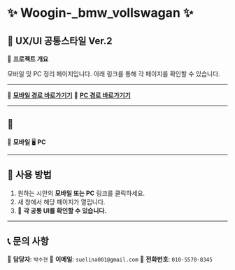 # ✨ Woogin-_bmw_vollswagan ✨
## 🏦 UX/UI 공통스타일 Ver.2

📌 **프로젝트 개요**

모바일 및 PC 정리 페이지입니다. 아래 링크를 통해 각 페이지를 확인할 수 있습니다.

---

🔗 **[모바일 경로 바로가기기]()**
🔗 **[PC 경로 바로가기기]()**

---

## 🎨
📱 **모바일**
🖥 **PC**

---

## 📌 사용 방법
1. 원하는 시안의 **모바일 또는 PC** 링크를 클릭하세요.
2. 새 창에서 해당 페이지가 열립니다.
3. 🚀 **각 공통 UI를 확인할 수 있습니다.**

---

## 📞 문의 사항
🔹 **담당자**: `박수현`
🔹 **이메일**: `suelina001@gmail.com`
🔹 **전화번호**: `010-5570-8345`

